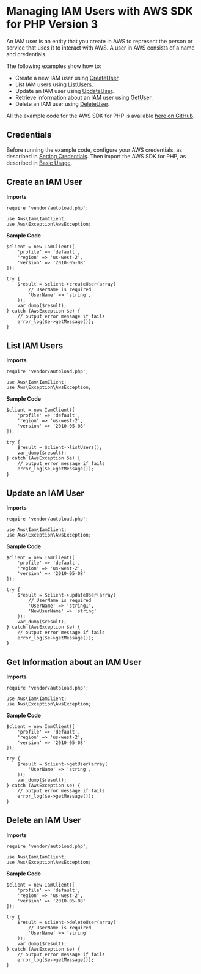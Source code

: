 # Managing IAM Users with AWS SDK for PHP Version 3<a name="iam-examples-managing-users"></a>

An IAM user is an entity that you create in AWS to represent the person or service that uses it to interact with AWS\. A user in AWS consists of a name and credentials\.

The following examples show how to:
+ Create a new IAM user using [CreateUser](https://docs.aws.amazon.com/aws-sdk-php/v3/api/api-iam-2010-05-08.html#createuser)\.
+ List IAM users using [ListUsers](https://docs.aws.amazon.com/aws-sdk-php/v3/api/api-iam-2010-05-08.html#listusers)\.
+ Update an IAM user using [UpdateUser](https://docs.aws.amazon.com/aws-sdk-php/v3/api/api-iam-2010-05-08.html#updateuser)\.
+ Retrieve information about an IAM user using [GetUser](https://docs.aws.amazon.com/aws-sdk-php/v3/api/api-iam-2010-05-08.html#getuser)\.
+ Delete an IAM user using [DeleteUser](https://docs.aws.amazon.com/aws-sdk-php/v3/api/api-iam-2010-05-08.html#deleteuser)\.

All the example code for the AWS SDK for PHP is available [here on GitHub](https://github.com/awsdocs/aws-doc-sdk-examples/tree/master/php/example_code)\.

## Credentials<a name="credentials"></a>

Before running the example code, configure your AWS credentials, as described in [Setting Credentials](guide_credentials.md)\. Then import the AWS SDK for PHP, as described in [Basic Usage](getting-started_basic-usage.md)\.

## Create an IAM User<a name="create-an-iam-user"></a>

 **Imports** 

```
require 'vendor/autoload.php';

use Aws\Iam\IamClient; 
use Aws\Exception\AwsException;
```

 **Sample Code** 

```
$client = new IamClient([
    'profile' => 'default',
    'region' => 'us-west-2',
    'version' => '2010-05-08'
]);

try {
    $result = $client->createUser(array(
        // UserName is required
        'UserName' => 'string',
    ));
    var_dump($result);
} catch (AwsException $e) {
    // output error message if fails
    error_log($e->getMessage());
}
```

## List IAM Users<a name="list-iam-users"></a>

 **Imports** 

```
require 'vendor/autoload.php';

use Aws\Iam\IamClient; 
use Aws\Exception\AwsException;
```

 **Sample Code** 

```
$client = new IamClient([
    'profile' => 'default',
    'region' => 'us-west-2',
    'version' => '2010-05-08'
]);

try {
    $result = $client->listUsers();
    var_dump($result);
} catch (AwsException $e) {
    // output error message if fails
    error_log($e->getMessage());
}
```

## Update an IAM User<a name="update-an-iam-user"></a>

 **Imports** 

```
require 'vendor/autoload.php';

use Aws\Iam\IamClient; 
use Aws\Exception\AwsException;
```

 **Sample Code** 

```
$client = new IamClient([
    'profile' => 'default',
    'region' => 'us-west-2',
    'version' => '2010-05-08'
]);

try {
    $result = $client->updateUser(array(
        // UserName is required
        'UserName' => 'string1',
        'NewUserName' => 'string'
    ));
    var_dump($result);
} catch (AwsException $e) {
    // output error message if fails
    error_log($e->getMessage());
}
```

## Get Information about an IAM User<a name="get-information-about-an-iam-user"></a>

 **Imports** 

```
require 'vendor/autoload.php';

use Aws\Iam\IamClient; 
use Aws\Exception\AwsException;
```

 **Sample Code** 

```
$client = new IamClient([
    'profile' => 'default',
    'region' => 'us-west-2',
    'version' => '2010-05-08'
]);

try {
    $result = $client->getUser(array(
        'UserName' => 'string',
    ));
    var_dump($result);
} catch (AwsException $e) {
    // output error message if fails
    error_log($e->getMessage());
}
```

## Delete an IAM User<a name="delete-an-iam-user"></a>

 **Imports** 

```
require 'vendor/autoload.php';

use Aws\Iam\IamClient; 
use Aws\Exception\AwsException;
```

 **Sample Code** 

```
$client = new IamClient([
    'profile' => 'default',
    'region' => 'us-west-2',
    'version' => '2010-05-08'
]);

try {
    $result = $client->deleteUser(array(
        // UserName is required
        'UserName' => 'string'
    ));
    var_dump($result);
} catch (AwsException $e) {
    // output error message if fails
    error_log($e->getMessage());
}
```